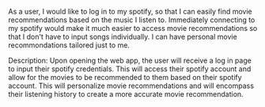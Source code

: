 As a user, I would like to log in to my spotify, so that I can easily find movie recommendations based on the music I listen to. Immediately connecting to my spotify
would make it much easier to access movie recommendations so that I don't have to input songs individually. I can have personal movie recommondations tailored 
just to me. 

Description:
Upon opening the web app, the user will receive a log in page to input their spotify credentials. This will access their spotify account and allow for the movies to
be recommended to them based on their spotify account. This will personalize movie recommendations and will encompass their listening history to create a more accurate
movie recommendation.
